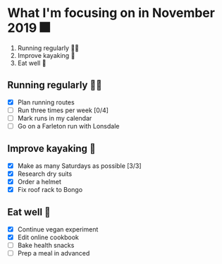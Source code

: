 
# What I'm focusing on in November 2019 :fireworks:

1. Running regularly :running_woman:
2. Improve kayaking :canoe:
3. Eat well :apple:

## Running regularly :running_woman:

- [x] Plan running routes
- [ ] Run three times per week [0/4]
- [ ] Mark runs in my calendar
- [ ] Go on a Farleton run with Lonsdale

## Improve kayaking :canoe:

- [x] Make as many Saturdays as possible [3/3]
- [x] Research dry suits
- [x] Order a helmet
- [x] Fix roof rack to Bongo

## Eat well :apple:

- [x] Continue vegan experiment
- [x] Edit online cookbook
- [ ] Bake health snacks
- [ ] Prep a meal in advanced
